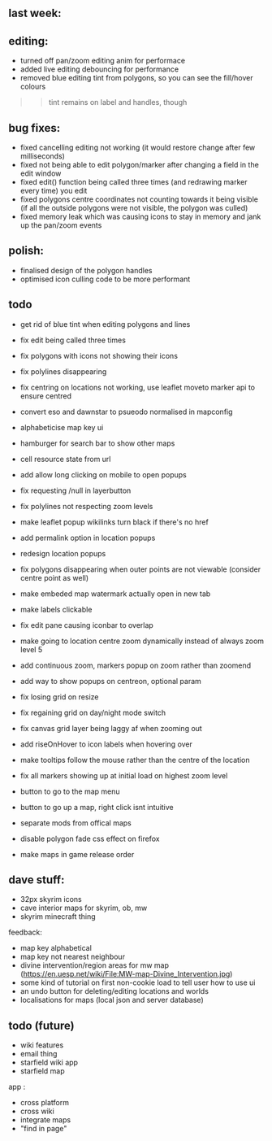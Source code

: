 ## last week:


## editing:
- turned off pan/zoom editing anim for performace
- added live editing debouncing for performance
- removed blue editing tint from polygons, so you can see the fill/hover colours
>> tint remains on label and handles, though

## bug fixes:
- fixed cancelling editing not working (it would restore change after few milliseconds)
- fixed not being able to edit polygon/marker after changing a field in the edit window
- fixed edit() function being called three times (and redrawing marker every time) you edit
- fixed polygons centre coordinates not counting towards it being visible (if all the outside polygons were not visible, the polygon was culled)
- fixed memory leak which was causing icons to stay in memory and jank up the pan/zoom events


## polish:
- finalised design of the polygon handles
- optimised icon culling code to be more performant





## todo

- get rid of blue tint when editing polygons and lines
- fix edit being called three times
- fix polygons with icons not showing their icons
- fix polylines disappearing

- fix centring on locations not working, use leaflet moveto marker api to ensure centred
- convert eso and dawnstar to psueodo normalised in mapconfig

- alphabeticise map key ui
- hamburger for search bar to show other maps
- cell resource state from url
- add allow long clicking on mobile to open popups
- fix requesting /null in layerbutton
- fix polylines not respecting zoom levels
- make leaflet popup wikilinks turn black if there's no href
- add permalink option in location popups
- redesign location popups
- fix polygons disappearing when outer points are not viewable (consider centre point as well)
- make embeded map watermark actually open in new tab
- make labels clickable
- fix edit pane causing iconbar to overlap
- make going to location centre zoom dynamically instead of always zoom level 5
- add continuous zoom, markers popup on zoom rather than zoomend
- add way to show popups on centreon, optional param
- fix losing grid on resize
- fix regaining grid on day/night mode switch
- fix canvas grid layer being laggy af when zooming out
- add riseOnHover to icon labels when hovering over
- make tooltips follow the mouse rather than the centre of the location
- fix all markers showing up at initial load on highest zoom level
- button to go to the map menu
- button to go up a map, right click isnt intuitive
- separate mods from offical maps
- disable polygon fade css effect on firefox
- make maps in game release order


## dave stuff:
- 32px skyrim icons
- cave interior maps for skyrim, ob, mw
- skyrim minecraft thing


feedback:
- map key alphabetical
- map key not nearest neighbour
- divine intervention/region areas for mw map (https://en.uesp.net/wiki/File:MW-map-Divine_Intervention.jpg)
- some kind of tutorial on first non-cookie load to tell user how to use ui
- an undo button for deleting/editing locations and worlds
- localisations for maps (local json and server database)

## todo (future)
- wiki features
- email thing
- starfield wiki app
- starfield map

app :
- cross platform
- cross wiki
- integrate maps
- "find in page"